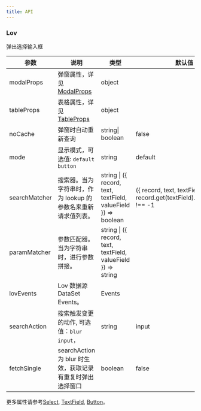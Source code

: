 ```yaml
---
title: API
---
```


### Lov

弹出选择输入框

| 参数       | 说明                                                 | 类型             | 默认值  |
| ---------- | ---------------------------------------------------- | ---------------- | ------- |
| modalProps | 弹窗属性，详见[ModalProps](/zh/procmp/feedback/modal/#Modal) | object           |         |
| tableProps | 表格属性，详见[TableProps](/zh/procmp/data-display/table/#Table) | object           |         |
| noCache    | 弹窗时自动重新查询                                   | string\| boolean | false   |
| mode       | 显示模式，可选值: `default` `button`                 | string           | default |
| searchMatcher | 搜索器。当为字符串时，作为 lookup 的参数名来重新请求值列表。 | string \| ({ record, text, textField, valueField }) => boolean | ({ record, text, textField }) => record.get(textField).indexOf(text) !== -1 |
| paramMatcher | 参数匹配器。当为字符串时，进行参数拼接。 | string \| ({ record, text, textField, valueField }) => string | |
| lovEvents | Lov 数据源 DataSet Events。 | Events | |
| searchAction | 搜索触发变更的动作, 可选值：`blur` `input`， | string | input |
| fetchSingle | searchAction 为 blur 时生效，获取记录有重复时弹出选择窗口 | boolean | false |

更多属性请参考[Select](/zh/procmp/data-entry/select/#API), [TextField](/zh/procmp/data-entry/text-field/#TextField), [Button](/zh/procmp/general/button/#Button)。

<style>
.code-box .c7n-row {
  margin-bottom: .24rem;
}
</style>
